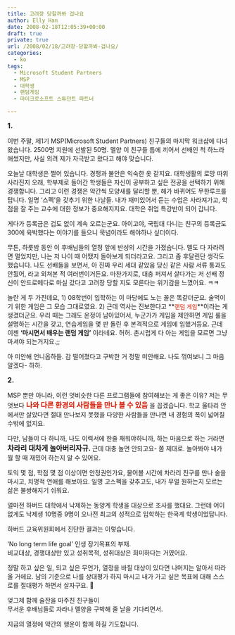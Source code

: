 ```yaml
---
title: 고려장 당할까봐 겁나요
author: Elly Han
date: 2008-02-18T12:05:39+00:00
draft: true
private: true
url: /2008/02/18/고려장-당할까봐-겁나요/
categories:
  - ko
tags:
  - Microsoft Student Partners
  - MSP
  - 대학생
  - 랜덤게임
  - 마이크로소프트 스튜던트 파트너

---
```

**<FONT size="3">1.</FONT>**

이번 주말, 제1기 MSP(Microsoft Student Partners) 친구들의 마지막 워크샵에 다녀왔습니다. 2500명 지원에 선발된 50명. 멜양 이 친구들 틈에 끼어서 선배인 척 하느라 애썼지만, 사실 외려 제가 자극받고 왔다고 해야 맞습니다.

오늘날 대학생은 쩔어 있습니다. 경쟁과 불안은 익숙한 옷 같지요. 대학생활의 로망 따위 사라진지 오래, 학부제로 들어간 학생들은 자신이 공부하고 싶은 전공을 선택하기 위해 경쟁합니다. 그리고 이런 경쟁은 약간씩 모양새를 달리할 뿐, 해가 바뀌어도 무한루프를 탑니다. 일명 &#8216;스펙&#8217;을 갖추기 위한 나날들. 내가 재미있어서 듣는 수업은 사라져가고, 학점을 잘 주는 교수에 대한 정보가 중요해지지요. 대학은 취업 특강반이 되어 갑니다.

게다가 등록금은 겁도 없이 계속 오르는군요. 아이고야, 국립대 다니는 친구의 등록금도 300에 육박했다는 이야기를 들으니 묵념이라도 해야하나 싶더이다.

무튼, 하룻밤 동안 이 후배님들의 열정 앞에 반성의 시간을 가졌습니다. 멜도 다 자라려면 멀었지만, 나는 저 나이 때 어땠지 돌아보게 되더라고요. 그리고 좀 후달린단 생각도 했습니다. 나도 선배들을 보면서, 아 진짜 우리 세대 같았음 당신 같은 사람 서류 통과도 안됬어, 라고 외쳐본 적 여러번이거든요. 마찬가지로, 대충 퍼져서 살다가는 저 선배 정신이 안드로메다로 마실 갔다고 고려장 당할 지도 모른다는 위기감을 느꼈어요. ㅋㅋ

놀란 게 두 가진데요, 1) 08학번이 입학하는 이 마당에도 노는 꼴은 똑같더군요. 술먹이기 위한 게임은 그 모습 그대로였요. 2) 근데 역사는 진보한다고 **<FONT color="#d41a01" size="2">랜덤 게임</FONT>**이라는 게 생겼더군요. 우리 때는 그래도 온정이 남아있어서, 누군가가 게임을 제안하면 게임 룰을 설명하는 시간을 갖고, 연습게임을 몇 판 돌린 후 본격적으로 게임에 임했거등요. 근데 이젠 **&#8216;마시면서 배우는 랜덤 게임&#8217;** 이라네요. 허허. 촌시럽게 다 아는 게임을 모르면 그냥 마셔야 되는거지요.;; 

아 미안해 언니옵하들. 감 떨어졌다고 구박한 거 정말 미안해요. 나도 꺾여보니 그 마음 알겠다- 하하.

**<FONT size="3">2.</FONT>**

MSP 뿐만 아니라, 이런 엇비슷한 다른 프로그램들에 참여해보는 게 좋은 이유? 저는 무엇보다 **<FONT color="#d41a01" size="3">나와 다른 환경의 사람들을 만나 볼 수 있음</FONT>** 을 꼽겠습니다. 학교 울타리 안에서만 살았다면 절대 만나보지 못했을 다양한 사람들을 만나면 내 경험의 폭이 넓어질 수밖에 없지요.

다만, 남들이 다 하니까, 나도 이력서에 한줄 채워야하니까, 하는 마음으로 하는 거라면 <FONT size="3"><STRONG>차라리 대차게 놀아버리자규. </STRONG></FONT>근데 대충 놀면 안되고요- 쫌 제대로. 놀아봐야 내가 뭘 할 때 재밌어 하는지 알 수 있어요. 

토익 몇 점, 학점 몇 점 이상이면 안정권인가요, 물어볼 시간에 차라리 친구를 만나 술을 마시고, 치명적 연애를 해보아요. 일명 고스펙을 갖추고도, 내가 무얼 원하는지 모르는 삶은 불쌍해지기 쉬워요.

얼마전 하버드 대학에서 낙제하는 동양계 학생을 대상으로 조사를 했대요. 그런데 어이없게도 낙제생 10명중 9명이 오나전 최고의 성적으로 입학하는 한국계 학생이었답니다. 

하버드 교육위원회에서 진단한 결과는 이렇습니다.

&#8216;No long term life goal&#8217; 인생 장기목표의 부재.  
비교대상, 경쟁대상만 있고 성취목적, 성취대상은 희미하다는 거였어요.

정말 하고 싶은 일, 되고 싶은 무언가, 열정을 바칠 대상이 있다면 나머지는 알아서 따라올 거에요. 남의 기준으로 나를 상대평가 하지 마시고 내가 가고 싶은 목표에 대해 스스로를 절대평가 하면서 살자구요. 🙂

엊그제 함께 술잔을 마주친 친구들이  
무서운 후배님들로 자라나 멜양을 구박해 줄 날을 기다리면서.

지금의 열정에 약간의 행운이 함께 하길 기도합니다.